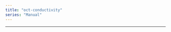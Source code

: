 ```yaml
---
title: "oct-conductivity"
series: "Manual"
---
```




---------------------------------------------
